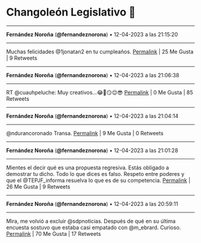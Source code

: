 # Changoleón Legislativo 🙈
*****
**Fernández Noroña** (**@fernandeznorona**) • 12-04-2023 a las 21:15:20
*****
Muchas felicidades @1jonatan2 en tu cumpleaños.
[Permalink](https://twitter.com/fernandeznorona/status/1646381531815088129) | 25 Me Gusta | 9 Retweets
*****
**Fernández Noroña** (**@fernandeznorona**) • 12-04-2023 a las 21:06:38
*****
RT @cuauhpeluche: Muy creativos...😂🤣😏😌😎
[Permalink](https://twitter.com/fernandeznorona/status/1646379343030124545) | 0 Me Gusta | 85 Retweets
*****
**Fernández Noroña** (**@fernandeznorona**) • 12-04-2023 a las 21:04:14
*****
@ndurancoronado Transa.
[Permalink](https://twitter.com/fernandeznorona/status/1646378741617270784) | 9 Me Gusta | 0 Retweets
*****
**Fernández Noroña** (**@fernandeznorona**) • 12-04-2023 a las 21:01:28
*****
Mientes el decir qué es una propuesta regresiva. Estás obligado a demostrar tu dicho. Todo lo que dices es falso. Respeto entre poderes y que el @TEPJF_informa resuelva lo que es de su competencia.
[Permalink](https://twitter.com/fernandeznorona/status/1646378043253075972) | 26 Me Gusta | 9 Retweets
*****
**Fernández Noroña** (**@fernandeznorona**) • 12-04-2023 a las 20:59:11
*****
Mira, me volvió a excluir @sdpnoticias. Después de qué en su última encuesta sostuvo que estaba casi empatado con @m_ebrard. Curioso.
[Permalink](https://twitter.com/fernandeznorona/status/1646377470420226050) | 70 Me Gusta | 17 Retweets
